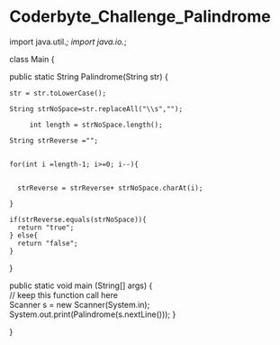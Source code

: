 # Coderbyte_Challenge_Palindrome

import java.util.*; 
import java.io.*;

class Main {

  public static String Palindrome(String str) {
       
    str = str.toLowerCase();

    String strNoSpace=str.replaceAll("\\s","");

         int length = strNoSpace.length();

    String strReverse ="";
   

    for(int i =length-1; i>=0; i--){


      strReverse = strReverse+ strNoSpace.charAt(i);

    }
   
    if(strReverse.equals(strNoSpace)){
      return "true";
    } else{
      return "false";
    }
  
  }

  public static void main (String[] args) {  
    // keep this function call here     
    Scanner s = new Scanner(System.in);
    System.out.print(Palindrome(s.nextLine())); 
  }

}
